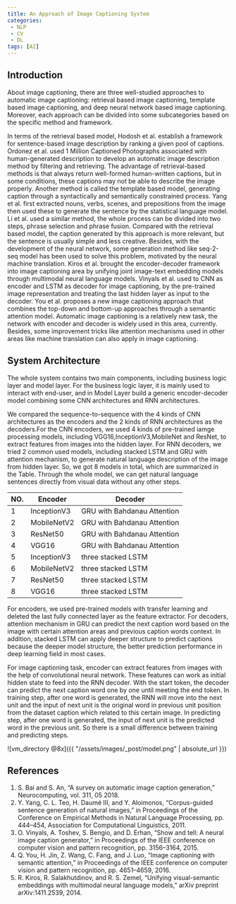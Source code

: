 ```yaml
---
title: An Approach of Image Captioning System
categories:
 - NLP
 - CV
 - DL
tags: [AI]
---
```


## Introduction
About image captioning, there are three well-studied approaches to automatic image captioning: retrieval based image captioning, template based image captioning, and deep neural network based image captioning. Moreover, each approach can be divided into some subcategories based on the specific method and framework. 

In terms of the retrieval based model, Hodosh et al. establish a framework for sentence-based image description by ranking a given pool of captions. Ordonez et al. used 1 Million Captioned Photographs associated with human-generated description to develop an automatic image description method by filtering and retrieving. The advantage of retrieval-based methods is that always return well-formed human-written captions, but in some conditions, these captions may not be able to describe the image properly. Another method is called the template based model, generating caption through a syntactically and semantically constrained process. Yang et al. first extracted nouns, verbs, scenes, and prepositions from the image then used these to generate the sentence by the statistical language model. Li et al. used a similar method, the whole process can be divided into two steps, phrase selection and phrase fusion. Compared with the retrieval based model, the caption generated by this approach is more relevant, but the sentence is usually simple and less creative. Besides, with the development of the neural network, some generation method
like seq-2-seq model has been used to solve this problem, motivated by the neural machine translation. Kiros et al. brought the encoder-decoder framework into image captioning area by unifying joint image-text embedding models through multimodal neural language models. Vinyals et al. used to CNN as encoder and LSTM as decoder for image captioning, by the pre-trained image representation and treating the last hidden layer as input to the decoder. You et al. proposes a new image captioning approach that combines the top-down and bottom-up approaches through a semantic attention model. Automatic image captioning is a relatively new task, the network with encoder and decoder is widely used in this area, currently. Besides, some improvement tricks like attention mechanisms used in other areas like machine translation can also apply in image captioning.


## System Architecture
The whole system contains two main components, including business logic layer and model layer. For the business logic layer, it is mainly used to interact with end-user, and in Model Layer build a generic encoder-decoder model combining some CNN architectures and RNN architectures.

We compared the sequence-to-sequence with the 4 kinds of CNN architectures as the encoders and the 2 kinds of RNN architectures as the decoders.For the CNN encoders, we used 4 kinds of pre-trained iamge processing models, including VGG16,InceptionV3,MobileNet and ResNet, to extract features from images into the hidden layer. For RNN decoders, we tried 2 common used models, including stacked LSTM and GRU with attention mechanism, to generate natural language description of the image from hidden layer. So, we got 8 models in total, which are summarized in the Table. Through the whole model, we can get natural language sentences directly from visual data without any other steps.

| NO. | Encoder | Decoder |
| --- | ------- |-------- |
| 1 | InceptionV3 | GRU with Bahdanau Attention |
| 2 | MobileNetV2 | GRU with Bahdanau Attention |
| 3 | ResNet50 | GRU with Bahdanau Attention |
| 4 | VGG16 | GRU with Bahdanau Attention |
| 5 | InceptionV3 | three stacked LSTM |
| 6 | MobileNetV2 | three stacked LSTM |
| 7 | ResNet50 | three stacked LSTM |
| 8 | VGG16 | three stacked LSTM |

For encoders, we used pre-trained models with transfer learning and deleted the last fully connected layer as the feature extractor. For decoders, attention mechanism in GRU can predict the next caption word based on the image with certain attention areas and previous caption words context. In addition, stacked LSTM can apply deeper structure to predict captions because the deeper model structure, the better prediction performance in deep learning field in most cases.

For image captioning task, encoder can extract features from images with the help of convolutional neural network. These features can work as initial hidden state to feed into the RNN decoder. With the start token, the decoder can predict the next caption word one by one until meeting the end token. In training step, after one word is generated, the RNN will move into the next unit and the input of next unit is the original word in previous unit position from the dataset caption which related to this certain image. In predicting step, after one word is generated, the input of next unit is the predicted word in the previous unit. So there is a small difference between training and predicting steps.

![vm_directory @8x]({{ "/assets/images/_post/model.png" | absolute_url }})


## References
1. S. Bai and S. An, “A survey on automatic image caption generation,” Neurocomputing, vol. 311, 05 2018.
2. Y. Yang, C. L. Teo, H. Daumé III, and Y. Aloimonos, “Corpus-guided sentence generation of natural images,” in Proceedings of the Conference on  Empirical Methods in Natural Language Processing, pp. 444–454, Association for Computational Linguistics, 2011.
3. O. Vinyals, A. Toshev, S. Bengio, and D. Erhan, “Show and tell: A neural image caption generator,” in Proceedings of the IEEE conference on computer vision and pattern recognition, pp. 3156–3164, 2015.
4. Q. You, H. Jin, Z. Wang, C. Fang, and J. Luo, “Image captioning with semantic attention,” in Proceedings of the IEEE conference on computer vision and pattern recognition, pp. 4651–4659, 2016.
5. R. Kiros, R. Salakhutdinov, and R. S. Zemel, “Unifying visual-semantic embeddings with multimodal neural language models,” arXiv preprint arXiv:1411.2539, 2014.

